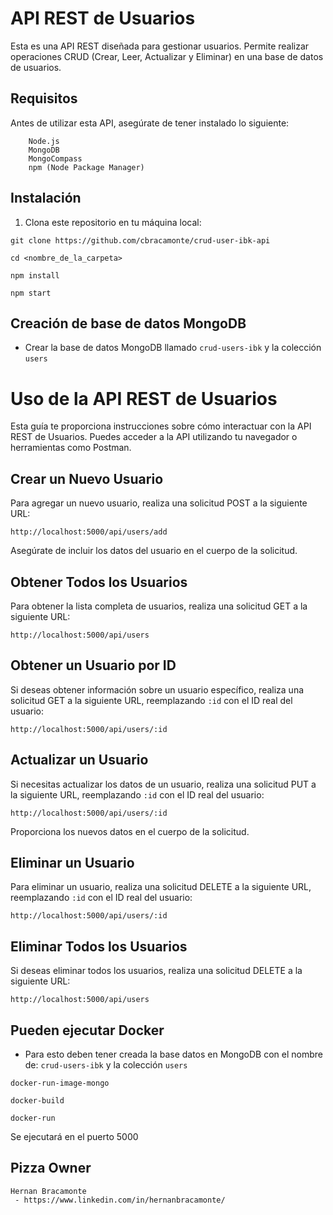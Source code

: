 # API REST de Usuarios

Esta es una API REST diseñada para gestionar usuarios. Permite realizar operaciones CRUD (Crear, Leer, Actualizar y Eliminar) en una base de datos de usuarios.

## Requisitos

Antes de utilizar esta API, asegúrate de tener instalado lo siguiente:

````
    Node.js
    MongoDB
    MongoCompass
    npm (Node Package Manager)
`````

## Instalación

1. Clona este repositorio en tu máquina local:

````
git clone https://github.com/cbracamonte/crud-user-ibk-api

cd <nombre_de_la_carpeta>

npm install

npm start
````

## Creación de base de datos MongoDB

- Crear la base de datos MongoDB llamado ````crud-users-ibk```` y la colección ````users````

# Uso de la API REST de Usuarios

Esta guía te proporciona instrucciones sobre cómo interactuar con la API REST de Usuarios. Puedes acceder a la API utilizando tu navegador o herramientas como Postman.

## Crear un Nuevo Usuario

Para agregar un nuevo usuario, realiza una solicitud POST a la siguiente URL:

````
http://localhost:5000/api/users/add
````

Asegúrate de incluir los datos del usuario en el cuerpo de la solicitud.

## Obtener Todos los Usuarios

Para obtener la lista completa de usuarios, realiza una solicitud GET a la siguiente URL:

````
http://localhost:5000/api/users
````

## Obtener un Usuario por ID

Si deseas obtener información sobre un usuario específico, realiza una solicitud GET a la siguiente URL, reemplazando `:id` con el ID real del usuario:

````
http://localhost:5000/api/users/:id
````

## Actualizar un Usuario

Si necesitas actualizar los datos de un usuario, realiza una solicitud PUT a la siguiente URL, reemplazando `:id` con el ID real del usuario:

````
http://localhost:5000/api/users/:id
````

Proporciona los nuevos datos en el cuerpo de la solicitud.

## Eliminar un Usuario

Para eliminar un usuario, realiza una solicitud DELETE a la siguiente URL, reemplazando `:id` con el ID real del usuario:

````
http://localhost:5000/api/users/:id
````

## Eliminar Todos los Usuarios

Si deseas eliminar todos los usuarios, realiza una solicitud DELETE a la siguiente URL:

````
http://localhost:5000/api/users
````

## Pueden ejecutar Docker

- Para esto deben tener creada la base datos en MongoDB con el nombre de: ````crud-users-ibk```` y la colección ````users````

````
docker-run-image-mongo

docker-build

docker-run
````

Se ejecutará en el puerto 5000

## Pizza Owner

    Hernan Bracamonte 
     - https://www.linkedin.com/in/hernanbracamonte/
